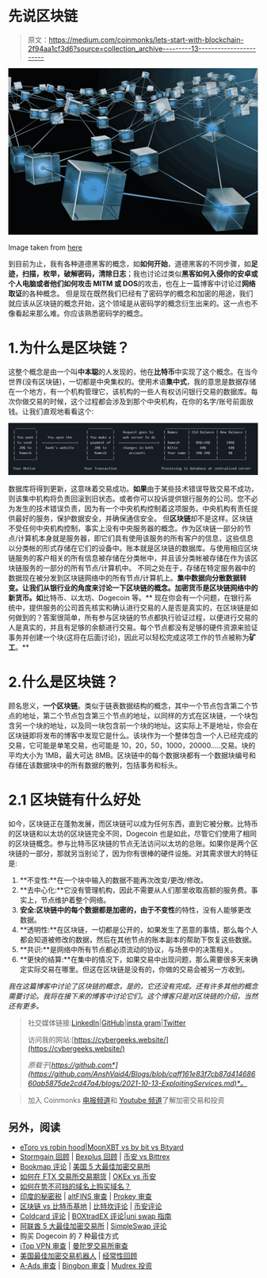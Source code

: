 # 先说区块链

> 原文：<https://medium.com/coinmonks/lets-start-with-blockchain-2f94aa1cf3d6?source=collection_archive---------13----------------------->

![](img/3b5d968c4239d13bfc075d81b3776bbf.png)

Image taken from [here](https://static.bangkokpost.com/media/content/20210430/c1_2108411_210430122446.jpg)

到目前为止，我有各种道德黑客的概念，如**如何开始**，道德黑客的不同步骤，如**足迹，扫描，枚举，破解密码，清除日志**；我也讨论过类似**黑客如何入侵你的安卓或个人电脑或者他们如何攻击 MITM 或 DOS**的攻击，也在上一篇博客中讨论过**网络取证**的各种概念。
但是现在既然我们已经有了密码学的概念和加密的用途，我们就应该从区块链的概念开始，这个领域是从密码学的概念衍生出来的。这一点也不像看起来那么难。你应该熟悉密码学的概念。

# 1.为什么是区块链？

这整个概念是由一个叫**中本聪**的人发现的，他在**比特币**中实现了这个概念。在当今世界(没有区块链)，一切都是中央集权的。使用术语**集中式**，我的意思是数据存储在一个地方，有一个机构管理它，该机构的一些人有权访问银行交易的数据库。每次你做交易的时候，这个过程都会涉及到那个中央机构，在你的名字/账号前面放钱。让我们直观地看看这个:

![](img/6ceccf8586eb6fc75dd5c03ec99e1857.png)

数据库将得到更新，这意味着交易成功。**如果**由于某些技术错误导致交易不成功，则该集中机构将负责回滚到旧状态。或者你可以投诉提供银行服务的公司。您不必为发生的技术错误负责，因为有一个中央机构控制着这项服务。中央机构有责任提供最好的服务，保护数据安全，并确保通信安全。
但**区块链**却不是这样。区块链不受任何中央机构控制，事实上没有中央服务器的概念。作为区块链一部分的节点/计算机本身就是服务器，即它们具有使用该服务的所有客户的信息，这些信息以分类帐的形式存储在它们的设备中。账本就是区块链的数据库。与使用相应区块链服务的客户相关的所有信息被存储在分类帐中，并且该分类帐被存储在作为该区块链服务的一部分的所有节点/计算机中。
不同之处在于，存储在特定服务器中的数据现在被分发到区块链网络中的所有节点/计算机上。**集中数据向分散数据转变。**让我们从银行业的角度来讨论一下区块链的概念。加密货币**是区块链网络中的新货币。如**比特币、以太坊、Dogecoin 等。**
现在你会有一个问题，在银行系统中，提供服务的公司首先核实和确认进行交易的人是否是真实的，在区块链是如何做到的？答案很简单，所有参与区块链的节点都执行验证过程，以便进行交易的人是真实的，并且有足够的余额进行交易。每个节点都没有足够的硬件资源来验证事务并创建一个块(这将在后面讨论)，因此可以轻松完成这项工作的节点被称为**矿工**。**

# 2.什么是区块链？

顾名思义，**一个区块链**。类似于链表数据结构的概念，其中一个节点包含第二个节点的地址，第二个节点包含第三个节点的地址，以同样的方式在区块链，一个块包含另一个块的地址，以及同一块包含前一个块的地址。这实际上不是地址，你会在区块链即将发布的博客中发现它是什么。该块作为一个整体包含一个人已经完成的交易，它可能是单笔交易，也可能是 10，20，50，1000，20000…..交易。块的平均大小为 1MB，最大可达 8MB。区块链中的每个数据块都有一个数据块编号和存储在该数据块中的所有数据的散列，包括事务和标头。

# 2.1 区块链有什么好处

如今，区块链正在蓬勃发展，而区块链可以成为任何东西，直到它被分散。比特币的区块链和以太坊的区块链完全不同，Dogecoin 也是如此，尽管它们使用了相同的区块链概念。参与比特币区块链的节点无法访问以太坊的总账。如果你是两个区块链的一部分，那就另当别论了，因为你有很棒的硬件设施。对其需求很大的特征是:

1.  **不变性:**在一个块中输入的数据不能再次改变/更改/修改。
2.  **去中心化:**它没有管理机构，因此不需要从人们那里收取高额的服务费。事实上，节点维护着整个网络。
3.  **安全:**区块链中的每个数据都是加密的，由于**不变性**的特性，没有人能够更改数据。
4.  **透明性:**在区块链，一切都是公开的，如果发生了恶意的事情，那么每个人都会知道被修改的数据，然后在其他节点的账本副本的帮助下恢复这些数据。
5.  **共识:**是网络中所有节点都必须流动的协议，与场景中的决策相关。
6.  **更快的结算:**在集中的情况下，如果交易中出现问题，那么需要很多天来确定实际交易在哪里。但这在区块链是没有的，你做的交易会被另一方收到。

*我在这篇博客中讨论了区块链的概念，是的，它还没有完成。还有许多其他的概念需要讨论。我将在接下来的博客中讨论它们。这个博客只是对区块链的介绍，当然还有更多。*

> 社交媒体链接:[LinkedIn](https://www.linkedin.com/in/ansh-vaid/)|[GitHub](https://github.com/AnshVaid4)|[insta gram](https://www.instagram.com/being_optimist/)|[Twitter](https://twitter.com/anshvaid4)
> 
> 访问我的网站:[https://cybergeeks.website/](https://cybergeeks.website/)
> 
> *原载于*[*https://github.com*](https://github.com/AnshVaid4/Blogs/blob/caff161e83f7cb87d41468660ab5875de2cd47a4/blogs/2021-10-13-ExploitingServices.md)*。*

> 加入 Coinmonks [电报频道](https://t.me/coincodecap)和 [Youtube 频道](https://www.youtube.com/c/coinmonks/videos)了解加密交易和投资

## 另外，阅读

*   [eToro vs robin hood](https://blog.coincodecap.com/etoro-robinhood)|[MoonXBT vs by bit vs Bityard](https://blog.coincodecap.com/bybit-bityard-moonxbt)
*   [Stormgain 回顾](https://blog.coincodecap.com/stormgain-review) | [Bexplus 回顾](https://blog.coincodecap.com/bexplus-review) | [币安 vs Bittrex](https://blog.coincodecap.com/binance-vs-bittrex)
*   [Bookmap 评论](https://blog.coincodecap.com/bookmap-review-2021-best-trading-software) | [美国 5 大最佳加密交易所](https://blog.coincodecap.com/crypto-exchange-usa)
*   [如何在 FTX 交易所交易期货](https://blog.coincodecap.com/ftx-futures-trading) | [OKEx vs 币安](https://blog.coincodecap.com/okex-vs-binance)
*   [如何在势不可挡的域名上购买域名？](https://blog.coincodecap.com/buy-domain-on-unstoppable-domains)
*   [印度的秘密税](https://blog.coincodecap.com/crypto-tax-india) | [altFINS 审查](https://blog.coincodecap.com/altfins-review) | [Prokey 审查](/coinmonks/prokey-review-26611173c13c)
*   [区块链 vs 比特币基地](https://blog.coincodecap.com/blockfi-vs-coinbase) | [比特坎评论](https://blog.coincodecap.com/bitkan-review) | [币安评论](/coinmonks/binance-review-ee10d3bf3b6e)
*   [Coldcard 评论](https://blog.coincodecap.com/coldcard-review) | [BOXtradEX 评论](https://blog.coincodecap.com/boxtradex-review)|[uni swap 指南](https://blog.coincodecap.com/uniswap)
*   [阿联酋 5 大最佳加密交易所](https://blog.coincodecap.com/best-crypto-exchanges-in-uae) | [SimpleSwap 评论](https://blog.coincodecap.com/simpleswap-review)
*   购买 Dogecoin 的 7 种最佳方式
*   [iTop VPN 审查](https://blog.coincodecap.com/itop-vpn-review) | [曼陀罗交易所审查](https://blog.coincodecap.com/mandala-exchange-review)
*   [美国最佳加密交易机器人](https://blog.coincodecap.com/crypto-trading-bots-in-the-us) | [经常性回顾](https://blog.coincodecap.com/changelly-review)
*   [A-Ads 审查](https://blog.coincodecap.com/a-ads-review) | [Bingbon 审查](https://blog.coincodecap.com/bingbon-review) | [Mudrex 投资](https://blog.coincodecap.com/mudrex-invest-review-the-best-way-to-invest-in-crypto)